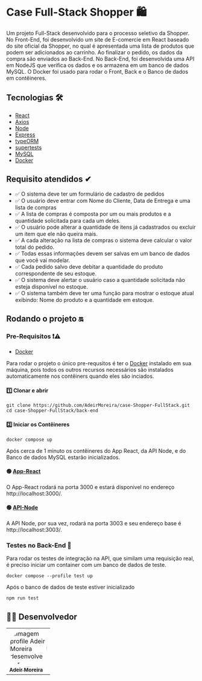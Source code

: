 <!-- <p>
    <a href="#sobre">Sobre<a/>
    <a href="#tecnologia">Tecnologia<a/>
<p/>

<h1 id="sobre">Case Full-Stack Shopper<h1/> -->

# Case Full-Stack Shopper 🛍

Um projeto Full-Stack desenvolvido para o processo seletivo da Shopper. No Front-End, foi desenvolvido um site de E-comercie em React baseado do site oficial da Shopper, no qual é apresentada uma lista de produtos que podem ser adicionados ao carrinho. Ao finalizar o pedido, os dados da compra são enviados ao Back-End. No Back-End, foi desenvolvida uma API em NodeJS que verifica os dados e os armazena em um banco de dados MySQL. O Docker foi usado para rodar o Front, Back e o Banco de dados em contêineres.

## Tecnologias 🛠

- [React](https://pt-br.reactjs.org/)
- [Axios](https://www.npmjs.com/package/axios)
- [Node](https://nodejs.org/en/)
- [Express](https://expressjs.com/pt-br/)
- [typeORM](https://typeorm.io/)
- [supertests](https://www.npmjs.com/package/supertest)
- [MySQL](https://www.mysql.com/)
- [Docker](https://www.docker.com/)

## Requisito atendidos ✔

- ✅ O sistema deve ter um formulário de cadastro de pedidos
- ✅ O usuário deve entrar com Nome do Cliente, Data de Entrega e uma lista de compras
- ✅ A lista de compras é composta por um ou mais produtos e a quantidade solicitada para cada um deles.
- ✅ O usuário pode alterar a quantidade de itens já cadastrados ou excluir um item que ele não queira mais.
- ✅ A cada alteração na lista de compras o sistema deve calcular o valor total do pedido.
- ✅ Todas essas informações devem ser salvas em um banco de dados que você vai modelar.
- ✅ Cada pedido salvo deve debitar a quantidade do produto correspondente de seu estoque.
- ✅ O sistema deve alertar o usuário caso a quantidade solicitada não esteja disponível no estoque.
- ✅ O sistema também deve ter uma função para mostrar o estoque atual exibindo: Nome do produto e a quantidade em estoque.

## Rodando o projeto 🔛

### Pre-Requisitos ❗⚠

- [Docker](https://www.docker.com/) 

Para rodar o projeto o único pre-requsitos é ter o [Docker](https://www.docker.com/) instalado em sua máquina, pois todos os outros recursos necessários são instalados automaticamente nos contêiners quando eles são inciados.
<!-- <h2 id="tecnologia">Tecnologias<h2/> -->

#### 1️⃣ Clonar e abrir
```
git clone https://github.com/AdeirMoreira/case-Shopper-FullStack.git
cd case-Shopper-FullStack/back-end
```

#### 2️⃣ Iniciar os Contêineres
```
docker compose up
```
Após cerca de 1 minuto os contêineres do App React, da API Node, e do Banco de dados MySQL estarão inicializados.

#### 🟢 [App-React](http://localhost:3000/)

O App-React rodará na porta 3000 e estará disponivel no endereço http://localhost:3000/. 

#### 🟢 [API-Node](http://localhost:3003/)

A API Node, por sua vez, rodará na porta 3003 e seu endereço base é http://localhost:3003/.

### Testes no Back-End 🧪

Para rodar os testes de integração na API, que similam uma requisição real, é preciso iniciar um container com um banco de dados de teste.
```
docker compose --profile test up
```
Após o banco de dados de teste estiver inicializado 
```
npm run test
```


## 👨‍💻 Desenvolvedor
<table>         
<td><a href="https://github.com/future4code/silveira-Adeir-Maia"><img style="border-radius: 50%;" src="https://avatars.githubusercontent.com/u/98994187?v=4" width="100px;" alt="Imagem profile Adeir Moreira desenvolvedor"/><br /><sub><b>Adeir Moreira</b></sub></a><br />   
</table>


